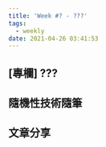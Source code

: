 ```yaml
---
title: 'Week #? - ???'
tags:
  - weekly
date: 2021-04-26 03:41:53
---
```




## [專欄] ???
## 隨機性技術隨筆
## 文章分享